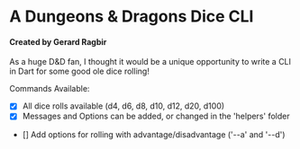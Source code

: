 # A Dungeons & Dragons Dice CLI
<h4>Created by Gerard Ragbir</h4>

As a huge D&D fan, I thought it would be a unique opportunity to write a CLI in Dart for some good ole dice rolling!

Commands Available:
 - [X] All dice rolls available (d4, d6, d8, d10, d12, d20, d100) 
 - [X] Messages and Options can be added, or changed in the 'helpers' folder
 - [] Add options for rolling with advantage/disadvantage ('--a' and '--d')